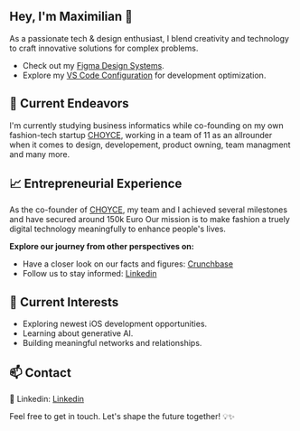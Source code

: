 ## Hey, I'm Maximilian 👋

As a passionate tech & design enthusiast, I blend creativity and technology to craft innovative solutions for complex problems.

- Check out my [Figma Design Systems](https://www.figma.com).
- Explore my [VS Code Configuration](https://code.visualstudio.com) for development optimization.


## 🔭 Current Endeavors

I'm currently studying business informatics while co-founding on my own fashion-tech startup [CHOYCE](https://github.com/CHOYCEapp), working in a team of 11 as an allrounder when it comes to design, developement, product owning, team managment and many more.

## 📈 Entrepreneurial Experience

As the co-founder of [CHOYCE](https://github.com/CHOYCEapp), my team and I achieved several milestones and have secured around 150k Euro Our mission is to make fashion a truely digital  technology meaningfully to enhance people's lives.

**Explore our journey from other perspectives on:**

* Have a closer look on our facts and figures: [Crunchbase](https://www.crunchbase.com/organization/choyce)
* Follow us to stay informed: [Linkedin](https://www.linkedin.com/company/choyce-official/?viewAsMember=true)


## 🌱 Current Interests

- Exploring newest iOS development opportunities.
- Learning about generative AI.
- Building meaningful networks and relationships.

## 📫 Contact

📧 Linkedin: [Linkedin](https://www.linkedin.com/in/maximilian-valentin-longinus/)


Feel free to get in touch.
Let's shape the future together! 💡✨
